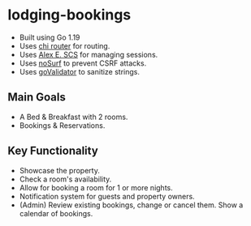 # lodging-bookings

- Built using Go 1.19
- Uses [chi router](github.com/go-chi/chi/v5) for routing.
- Uses [Alex E. SCS](github.com/alexedwards/scs/v2) for managing sessions.
- Uses [noSurf](github.com/justinas/nosurf) to prevent CSRF attacks.
- Uses [goValidator](https://github.com/asaskevich/govalidator) to sanitize strings.

## Main Goals

- A Bed & Breakfast with 2 rooms.
- Bookings & Reservations.

## Key Functionality

- Showcase the property.
- Check a room's availability.
- Allow for booking a room for 1 or more nights.
- Notification system for guests and property owners.
- (Admin) Review existing bookings, change or cancel them. Show a calendar of bookings.